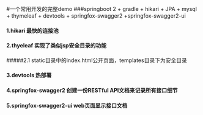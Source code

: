 #一个常用开发的完整demo
###springboot 2 + gradle + hikari + JPA + mysql + thymeleaf + devtools + springfox-swagger2 +springfox-swagger2-ui
#### 1.hikari 最快的连接池
#### 2.thyeleaf 实现了类似jsp安全目录的功能
#####2.1 static目录中的index.html公开页面，templates目录下为安全目录
#### 3.devtools 热部署
#### 4.springfox-swagger2 创建一份RESTful API文档来记录所有接口细节
#### 5.springfox-swagger2-ui web页面显示接口文档
